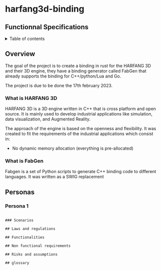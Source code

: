 # harfang3d-binding

## Functionnal Specifications 

<details>
<summary>Table of contents</summary>

-[harfang3d-binding](#harfang3d-binding)
  -[Functionnal Specifications](functionnal-specifications)
</details>

## Overview 

The goal of the project is to create a binding in rust for the HARFANG 3D and their 3D engine, they have a binding generator called FabGen that already supports the binding for C++/python/Lua and Go.

The project is due to be done the 17th february 2023.

### What is HARFANG 3D

HARFANG 3D is a 3D engine written in C++ that is cross platform and open source. It is mainly used to develop industrial applications like simulation, data visualization, and Augmented Reality.

The approach of the engine is based on the openness and flexibility. It was created to fit the requirements of the industrial applications which consist in:
- No dynamic memory allocation (everything is pre-allocated)

### What is FabGen

Fabgen is a set of Python scripts to generate C++ binding code to different languages. It was written as a SWIG replacement 

## Personas

### Persona 1
``````

### Scenarios 

## Laws and regulations

## Functionalities

## Non functional requirements

## Risks and assumptions

## glossary